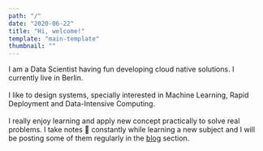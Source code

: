 ```yaml
---
path: "/"
date: "2020-06-22"
title: "Hi, welcome!"
template: "main-template"
thumbnail: ""
---
```


I am a Data Scientist having fun developing cloud native solutions. I currently live in <span class="colored-text_1">Berlin</span>.
<br></br>
I like to design systems, specially interested in <span class="colored-text_3">Machine Learning</span>, <span class="colored-text_3">Rapid Deployment</span> and <span class="colored-text_3">Data-Intensive Computing</span>.
<br></br>
I really enjoy learning and apply new concept practically to solve real problems. I take notes :closed_book: constantly while learning a new subject and I will be posting some of them regularly in the [blog](/blog) section.
